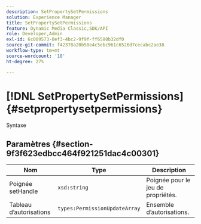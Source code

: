 ```yaml
---
description: SetPropertySetPermissions
solution: Experience Manager
title: SetPropertySetPermissions
feature: Dynamic Media Classic,SDK/API
role: Developer,Admin
exl-id: 6c009573-0ef3-4bc2-9f9f-ff6580b32df0
source-git-commit: f42378a20b58e4c5ebc961c6526d7cecabc2ae38
workflow-type: tm+mt
source-wordcount: '18'
ht-degree: 27%

---
```


# [!DNL SetPropertySetPermissions]{#setpropertysetpermissions}

Syntaxe

## Paramètres {#section-9f3f623edbcc464f921251dac4c00301}

| Nom | Type | Description |
|---|---|---|
| Poignée setHandle | `xsd:string` | Poignée pour le jeu de propriétés. |
| Tableau d’autorisations | `types:PermissionUpdateArray` | Ensemble d’autorisations. |
